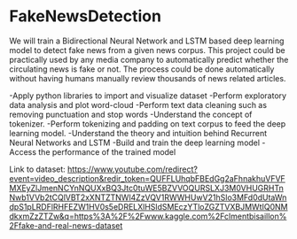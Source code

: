 # FakeNewsDetection


We will train a Bidirectional Neural Network and LSTM based deep learning model to detect fake news from a given news corpus. This project could be practically used by any media company to automatically predict whether the circulating news is fake or not. The process could be done automatically without having humans manually review thousands of news related articles.


-Apply python libraries to import and visualize dataset
-Perform exploratory data analysis and plot word-cloud
-Perform text data cleaning such as removing punctuation and stop words
-Understand the concept of tokenizer.
-Perform tokenizing and padding on text corpus to feed the deep learning model.
-Understand the theory and intuition behind Recurrent Neural Networks and LSTM
-Build and train the deep learning model
-Access the performance of the trained model

Link to dataset: https://www.youtube.com/redirect?event=video_description&redir_token=QUFFLUhqbFBEdGg2aFhnakhuVFVFMXEyZlJmenNCYnNQUXxBQ3Jtc0tuWE5BZVVOQURSLXJ3M0VHUGRHTnNwb1VVb2tCQlVBT2xXNTZTNWl4ZzVQV1RWWHUwV21hSlo3MFd0dUtaWndpS1pLRDFlRHFEZW1HV0s5eDRELXlHSldSMEczYTloZGZTVXBJMWtIQ0NMdkxmZzZTZw&q=https%3A%2F%2Fwww.kaggle.com%2Fclmentbisaillon%2Ffake-and-real-news-dataset
